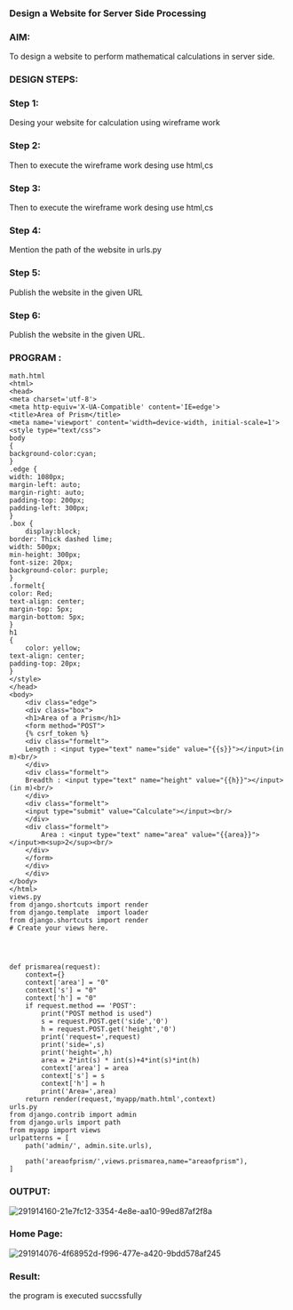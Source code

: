 ### Design a Website for Server Side Processing

### AIM:
To design a website to perform mathematical calculations in server side.

### DESIGN STEPS:

### Step 1:
Desing your website for calculation using wireframe work

### Step 2:
Then to execute the wireframe work desing use html,cs

### Step 3:
Then to execute the wireframe work desing use html,cs

### Step 4:
Mention the path of the website in urls.py

### Step 5:
Publish the website in the given URL

### Step 6:
Publish the website in the given URL.

### PROGRAM :
```
math.html
<html>
<head>
<meta charset='utf-8'>
<meta http-equiv='X-UA-Compatible' content='IE=edge'>
<title>Area of Prism</title>
<meta name='viewport' content='width=device-width, initial-scale=1'>
<style type="text/css">
body 
{
background-color:cyan;
}
.edge {
width: 1080px;
margin-left: auto;
margin-right: auto;
padding-top: 200px;
padding-left: 300px;
}
.box {
    display:block;
border: Thick dashed lime;
width: 500px;
min-height: 300px;
font-size: 20px;
background-color: purple;
}
.formelt{
color: Red;
text-align: center;
margin-top: 5px;
margin-bottom: 5px;
}
h1
{
    color: yellow;
text-align: center;
padding-top: 20px;
}
</style>
</head>
<body>
    <div class="edge">
    <div class="box">
    <h1>Area of a Prism</h1>
    <form method="POST">
    {% csrf_token %}
    <div class="formelt">
    Length : <input type="text" name="side" value="{{s}}"></input>(in m)<br/>
    </div>
    <div class="formelt">
    Breadth : <input type="text" name="height" value="{{h}}"></input>(in m)<br/>
    </div>
    <div class="formelt">
    <input type="submit" value="Calculate"></input><br/>
    </div>
    <div class="formelt">
        Area : <input type="text" name="area" value="{{area}}"></input>m<sup>2</sup><br/>
    </div>
    </form>
    </div>
    </div>
</body>
</html>        
views.py
from django.shortcuts import render
from django.template  import loader
from django.shortcuts import render
# Create your views here.




def prismarea(request):
    context={}
    context['area'] = "0"
    context['s'] = "0"
    context['h'] = "0"
    if request.method == 'POST':
        print("POST method is used")
        s = request.POST.get('side','0')
        h = request.POST.get('height','0')
        print('request=',request)
        print('side=',s)
        print('height=',h)
        area = 2*int(s) * int(s)+4*int(s)*int(h)
        context['area'] = area
        context['s'] = s
        context['h'] = h
        print('Area=',area)
    return render(request,'myapp/math.html',context)
urls.py
from django.contrib import admin
from django.urls import path
from myapp import views
urlpatterns = [
    path('admin/', admin.site.urls),
    
    path('areaofprism/',views.prismarea,name="areaofprism"),
]
```
### OUTPUT:
![291914160-21e7fc12-3354-4e8e-aa10-99ed87af2f8a](https://github.com/Aditaayan/serversideprocessing/assets/147473394/0d029d45-fcea-410f-b36f-7ee76a96f24e)




### Home Page:

![291914076-4f68952d-f996-477e-a420-9bdd578af245](https://github.com/Aditaayan/serversideprocessing/assets/147473394/0eae68d2-a1dd-4dad-b5c8-1b754d9b3b06)

### Result:
the program is executed succssfully
